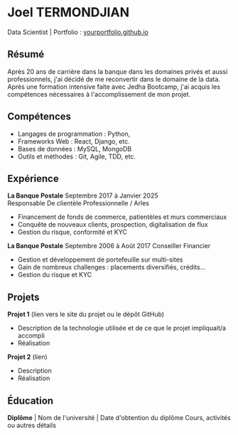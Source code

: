 # Joel TERMONDJIAN
 Data Scientist | Portfolio : [ yourportfolio.github.io ]( https://yourportfolio.github.io ) 

## Résumé
 Après 20 ans de carrière dans la banque dans les domaines privés et aussi professionnels, j'ai décidé de me reconvertir dans le domaine de la data.
 Après une formation intensive faite avec Jedha Bootcamp, j'ai acquis les compétences nécessaires à l'accomplissement de mon projet. 

## Compétences 
- Langages de programmation : Python, 
- Frameworks Web : React, Django, etc. 
- Bases de données : MySQL, MongoDB 
- Outils et méthodes : Git, Agile, TDD, etc. 

## Expérience 
**La Banque Postale** Septembre 2017 à Janvier 2025    
Responsable De clientèle Professionnelle / Arles
- Financement de fonds de commerce, patientèles et murs commerciaux
- Conquête de nouveaux clients, prospection, digitalisation de flux
- Gestion du risque, conformité et KYC

**La Banque Postale** Septembre 2006 à Août 2017 
Conseiller Financier
- Gestion et développement de portefeuille sur multi-sites
- Gain de nombreux challenges : placements diversifiés, crédits...
- Gestion du risque et KYC

## Projets 
**Projet 1** (lien vers le site du projet ou le dépôt GitHub)   
- Description de la technologie utilisée et de ce que le projet impliquait/a accompli 
- Réalisation 

**Projet 2** (lien) 
- Description 
- Réalisation 

## Éducation 
**Diplôme** | Nom de l'université | Date d'obtention du diplôme 
Cours, activités ou autres détails
